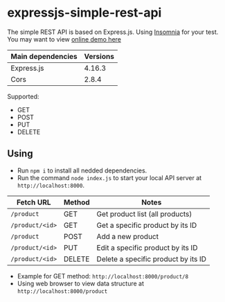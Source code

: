 # expressjs-simple-rest-api
The simple REST API is based on Express.js. Using [Insomnia](https://insomnia.rest/) for your test. You may want to view [online demo here](http://18.221.231.1:8800/product)

|Main dependencies|Versions|
|---|---|
|Express.js|4.16.3|
|Cors|2.8.4|

Supported:
* GET
* POST
* PUT
* DELETE

## Using
* Run `npm i` to install all nedded dependencies.
* Run the command `node index.js` to start your local API server at `http://localhost:8000`.

|Fetch URL|Method|Notes|
|---|---|---|
|`/product`|GET|Get product list (all products)|
|`/product/<id>`|GET|Get a specific product by its ID|
|`/product`|POST|Add a new product|
|`/product/<id>`|PUT|Edit a specific product by its ID|
|`/product/<id>`|DELETE|Delete a specific product by its ID|

* Example for GET method: `http://localhost:8000/product/8`
* Using web browser to view data structure at `http://localhost:8000/product`